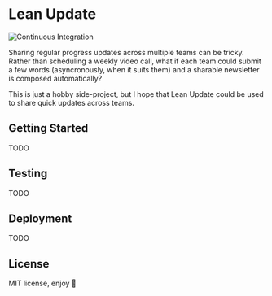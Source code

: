 # Lean Update

![Continuous Integration](https://github.com/rosswilson/leanupdate/workflows/Continuous%20Integration/badge.svg)

Sharing regular progress updates across multiple teams can be tricky. Rather than scheduling a weekly video call, what
if each team could submit a few words (asyncronously, when it suits them) and a sharable newsletter is composed automatically?

This is just a hobby side-project, but I hope that Lean Update could be used to share quick updates across teams.

## Getting Started

TODO

## Testing

TODO

## Deployment

TODO

## License

MIT license, enjoy 👋
